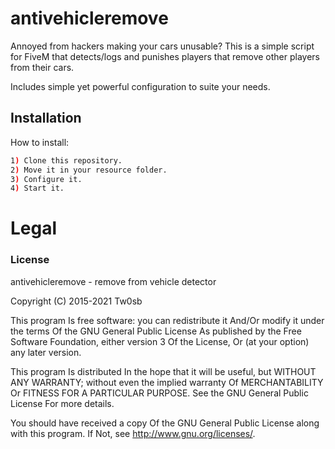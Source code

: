 # antivehicleremove

Annoyed from hackers making your cars unusable? 
This is a simple script for FiveM that detects/logs and punishes players that remove other players from their cars.

Includes simple yet powerful configuration to suite your needs.

## Installation

How to install:

```bash
1) Clone this repository.
2) Move it in your resource folder.
3) Configure it.
4) Start it.
```

# Legal
### License
antivehicleremove - remove from vehicle detector

Copyright (C) 2015-2021 Tw0sb

This program Is free software: you can redistribute it And/Or modify it under the terms Of the GNU General Public License As published by the Free Software Foundation, either version 3 Of the License, Or (at your option) any later version.

This program Is distributed In the hope that it will be useful, but WITHOUT ANY WARRANTY; without even the implied warranty Of MERCHANTABILITY Or FITNESS FOR A PARTICULAR PURPOSE. See the GNU General Public License For more details.

You should have received a copy Of the GNU General Public License along with this program. If Not, see http://www.gnu.org/licenses/.
